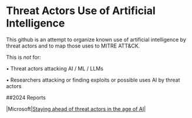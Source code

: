 # Threat Actors Use of Artificial Intelligence

This github is an attempt to organize known use of artificial intelligence by threat actors and to map those uses to MITRE ATT&CK.

This is *not* for:

•	Threat actors attacking AI / ML / LLMs

•	Researchers attacking or finding exploits or possible uses AI by threat actors



##2024 Reports


|Microsoft|[Staying ahead of threat actors in the age of AI](https://www.microsoft.com/en-us/security/blog/2024/02/14/staying-ahead-of-threat-actors-in-the-age-of-ai/)|
